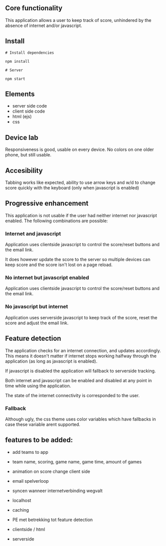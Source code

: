 ## Core functionality

This application allows a user to keep track of score, unhindered by the absence of internet and/or javascript.

## Install

`# Install dependencies`

`npm install`

`# Server`

`npm start`

## Elements

- server side code
- client side code
- html (ejs)
- css

## Device lab

Responsiveness is good, usable on every device. No colors on one older phone, but still usable.

## Accesibility

Tabbing works like expected, ability to use arrow keys and w/d to change score quickly with the keyboard (only when javascript is enabled)

## Progressive enhancement

This application is not usable if the user had neither internet nor javascript enabled. The following combinations are possible:

### Internet and javascript

Application uses clientside javascript to control the score/reset buttons and the email link.

It does however update the score to the server so multiple devices can keep score and the score isn't lost on a page reload.

### No internet but javascript enabled

Application uses clientside javascript to control the score/reset buttons and the email link.

### No javascript but internet

Application uses serverside javascript to keep track of the score, reset the score and adjust the email link.

## Feature detection

The application checks for an internet connection, and updates accordingly. This means it doesn't matter if internet stops working halfway through the application (as long as javascript is enabled).

If javascript is disabled the application will fallback to serverside tracking.

Both internet and javascript can be enabled and disabled at any point in time while using the application.

The state of the internet connectivity is corresponded to the user.

### Fallback

Although ugly, the css theme uses color variables which have fallbacks in case these variable arent supported.

## features to be added:

- add teams to app
- team name, scoring, game name, game time, amount of games
- animation on score change client side
- email spelverloop
- syncen wanneer internetverbinding wegvalt
- localhost
- caching

- PE met betrekking tot feature detection

- clientside / html

- serverside
